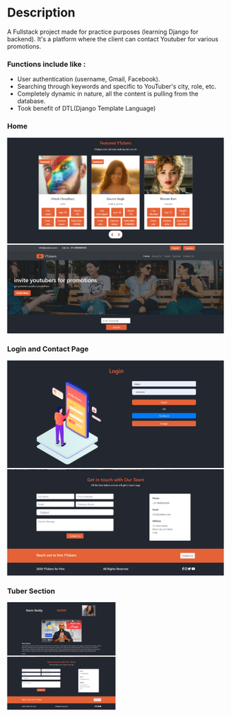 # Description 

A Fullstack project made for practice purposes (learning Django for backend).
It's a  platform where the client can contact Youtuber for various promotions.


### Functions include like : 

*  User authentication (username, Gmail, Facebook).
*  Searching through keywords and specific to YouTuber's city, role, etc.
*  Completely dynamic in nature, all the content is pulling from the database.
*  Took benefit of DTL(Django Template Language)


### Home
<img src = "images/featured.png"> 

<img src = "images/home.png" >  

### Login and Contact Page 

<img src = "images/login.png"> 
<img src = "images/contact.png">

### Tuber Section   

<img src = "images/tuber_des.png" width =50% height = 40%>   <img src = "images/contact.png" width =50% height = 40%>

